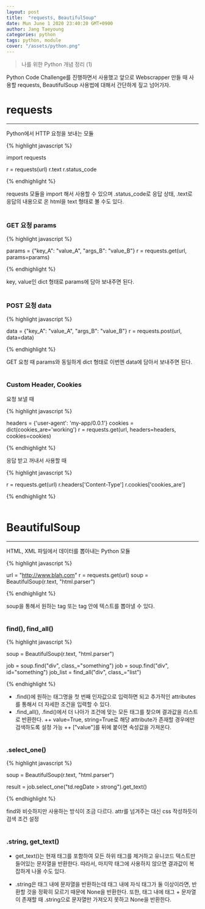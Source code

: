 ```yaml
---
layout: post
title:  "requests, BeautifulSoup"
date: Mun June 1 2020 23:40:20 GMT+0900
author: Jang Taeyoung
categories: python
tags: python, module
cover: "/assets/python.png"
---
```


> 나를 위한 Python 개념 정리 (1)

Python Code Challenge를 진행하면서 사용했고 앞으로 Webscrapper 만들 때 사용할 requests, BeautifulSoup 사용법에 대해서 간단하게 짚고 넘어가자.

# requests
* * *

Python에서 HTTP 요청을 보내는 모듈

{% highlight javascript %}

import requests

r = requests(url)
r.text
r.status_code

{% endhighlight %}

requests 모듈을 import 해서 사용할 수 있으며 .status_code로 응답 상태, .text로 응답의 내용으로 온 html을 text 형태로 볼 수도 있다.
<br /><br />

### GET 요청 params

{% highlight javascript %}

params = {"key_A": "value_A", "args_B": "value_B"}
r = requests.get(url, params=params)

{% endhighlight %}

key, value인 dict 형태로 params에 담아 보내주면 된다.
<br /><br />

### POST 요청 data

{% highlight javascript %}

data = {"key_A": "value_A", "args_B": "value_B"}
r = requests.post(url, data=data)

{% endhighlight %}

GET 요청 때 params와 동일하게 dict 형태로 이번엔 data에 담아서 보내주면 된다.
<br /><br />

### Custom Header, Cookies

요청 보낼 때

{% highlight javascript %}

headers = {'user-agent': 'my-app/0.0.1'}
cookies = dict(cookies_are='working')
r = requests.get(url, headers=headers, cookies=cookies)

{% endhighlight %}

응답 받고 꺼내서 사용할 때

{% highlight javascript %}

r = requests.get(url)
r.headers['Content-Type']
r.cookies['cookies_are']

{% endhighlight %}
<br /><br />

# BeautifulSoup
* * *
  
HTML, XML 파일에서 데이터를 뽑아내는 Python 모듈

{% highlight javascript %}

url = "http://www.blah.com"
r = requests.get(url)
soup = BeautifulSoup(r.text, "html.parser")

{% endhighlight %}

soup을 통해서 원하는 tag 또는 tag 안에 텍스트를 뽑아낼 수 있다.
<br /><br />

### find(), find_all()

{% highlight javascript %}

soup = BeautifulSoup(r.text, "html.parser")

job = soup.find("div", class_="something")
job = soup.find("div", id="something")
job_list = find_all("div", class_="list")

{% endhighlight %}

* .find()에 원하는 태그명을 첫 번째 인자값으로 입력하면 되고 추가적인 attributes를 통해서 더 자세한 조건을 입력할 수 있다.
* .find_all(), .find()에서 더 나아가 조건에 맞는 모든 태그를 찾으며 결과값을 리스트로 반환한다.
++ value=True, string=True로 해당 attribute가 존재할 경우에만 검색하도록 설정 가능
++ ["value"]를 뒤에 붙이면 속성값을 가져온다.
<br /><br />

### .select_one()

{% highlight javascript %}

soup = BeautifulSoup(r.text, "html.parser")

result = job.select_one("td.regDate > strong").get_text()

{% endhighlight %}

find와 비슷하지만 사용하는 방식이 조금 다르다. attr를 넘겨주는 대신 css 작성하듯이 검색 조건 설정
<br /><br />

### .string, get_text()

* get_text()는 현재 태그를 포함하여 모든 하위 태그를 제거하고 유니코드 텍스트만 들어있는 문자열을 반환한다. 따라서, 마지막 태그에 사용하지 않으면 결과값이 복잡하게 나올 수도 있다.

* .string은 태그 내에 문자열을 반환하는데 태그 내에 자식 태그가 둘 이상이라면, 반환할 것을 정확히 모르기 때문에 None을 반환한다. 또한, 태그 내에 태그 + 문자열이 존재할 때 .string으로 문자열만 가져오지 못하고 None을 반환한다.